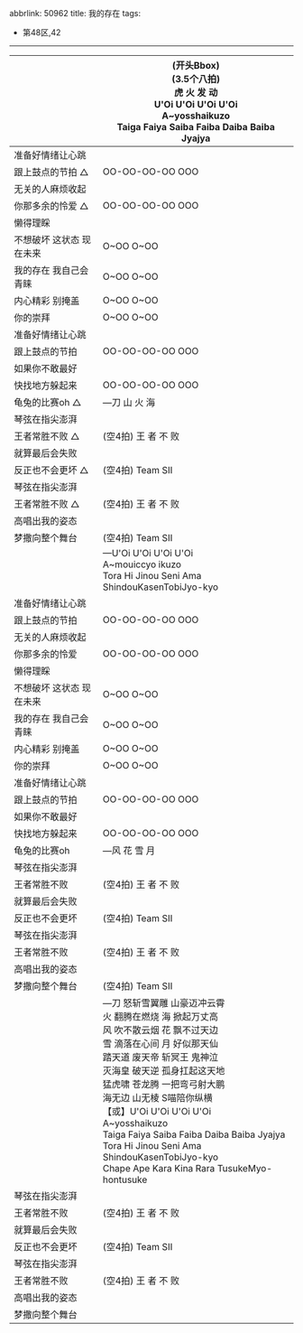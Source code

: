 abbrlink: 50962
title: 我的存在
tags:
  - 第48区,42
---
|      |(开头Bbox)<br>(3.5个八拍)<br>虎 火 发 动<br>U'Oi U'Oi U'Oi U'Oi<br>A~yosshaikuzo<br>Taiga Faiya Saiba Faiba Daiba Baiba Jyajya|
|--|--|
|准备好情绪让心跳|      |
|跟上鼓点的节拍 △|OO-OO-OO-OO OOO|
|无关的人麻烦收起|      |
|你那多余的怜爱 △|OO-OO-OO-OO OOO|
|懒得理睬|      |
|不想破坏 这状态 现在未来|O~OO O~OO|
|我的存在 我自己会青睐|O~OO O~OO|
|内心精彩 别掩盖 |O~OO O~OO|
|你的崇拜|O~OO O~OO|
|准备好情绪让心跳|      |
|跟上鼓点的节拍|OO-OO-OO-OO OOO|
|如果你不敢最好|      |
|快找地方躲起来|OO-OO-OO-OO OOO|
|龟兔的比赛oh △|—刀 山 火 海|
|琴弦在指尖澎湃|      |
|王者常胜不败 △|(空4拍) 王 者 不 败|
|就算最后会失败|      |
|反正也不会更坏 △|(空4拍) Team SII|
|琴弦在指尖澎湃|      |
|王者常胜不败 △|(空4拍) 王 者 不 败|
|高唱出我的姿态|      |
|梦撒向整个舞台|(空4拍) Team SII|
|      |—U'Oi U'Oi U'Oi U'Oi<br>A~mouiccyo ikuzo<br>Tora Hi Jinou Seni Ama ShindouKasenTobiJyo-kyo|
|准备好情绪让心跳|      |
|跟上鼓点的节拍|OO-OO-OO-OO OOO|
|无关的人麻烦收起|      |
|你那多余的怜爱|OO-OO-OO-OO OOO|
|懒得理睬|      |
|不想破坏 这状态 现在未来|O~OO O~OO|
|我的存在 我自己会青睐|O~OO O~OO|
|内心精彩 别掩盖|O~OO O~OO|
|你的崇拜|O~OO O~OO|
|准备好情绪让心跳|      |
|跟上鼓点的节拍|OO-OO-OO-OO OOO|
|如果你不敢最好|      |
|快找地方躲起来|OO-OO-OO-OO OOO|
|龟兔的比赛oh|—风 花 雪 月|
|琴弦在指尖澎湃|      |
|王者常胜不败|(空4拍) 王 者 不 败|
|就算最后会失败|      |
|反正也不会更坏|(空4拍) Team SII|
|琴弦在指尖澎湃|      |
|王者常胜不败|(空4拍) 王 者 不 败|
|高唱出我的姿态|      |
|梦撒向整个舞台|(空4拍) Team SII|
|      |—刀 怒斩雪翼雕 山豪迈冲云霄<br>火 翻腾在燃烧 海 掀起万丈高<br>风 吹不散云烟 花 飘不过天边<br>雪 滴落在心间 月 好似那天仙<br>踏天道 废天帝 斩冥王 鬼神泣<br>灭海皇 破天逆 孤身扛起这天地<br>猛虎啸 苍龙腾 一把弯弓射大鹏<br>海无边 山无棱 S喵陪你纵横<br>【或】U'Oi U'Oi U'Oi U'Oi<br>A~yosshaikuzo<br>Taiga Faiya Saiba Faiba Daiba Baiba Jyajya<br>Tora Hi Jinou Seni Ama ShindouKasenTobiJyo-kyo<br>Chape Ape Kara Kina Rara TusukeMyo-hontusuke|
|琴弦在指尖澎湃|      |
|王者常胜不败|(空4拍) 王 者 不 败|
|就算最后会失败|      |
|反正也不会更坏|(空4拍) Team SII|
|琴弦在指尖澎湃|      |
|王者常胜不败|(空4拍) 王 者 不 败|
|高唱出我的姿态|      |
|梦撒向整个舞台|      |
